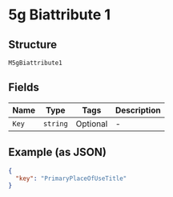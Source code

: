 
# 5g Biattribute 1

## Structure

`M5gBiattribute1`

## Fields

| Name | Type | Tags | Description |
|  --- | --- | --- | --- |
| `Key` | `string` | Optional | - |

## Example (as JSON)

```json
{
  "key": "PrimaryPlaceOfUseTitle"
}
```

